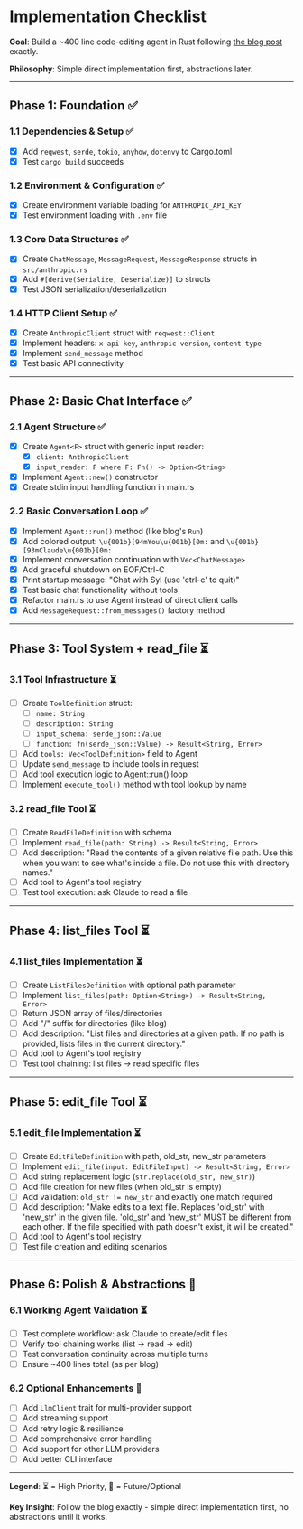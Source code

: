 # Implementation Checklist

**Goal**: Build a ~400 line code-editing agent in Rust following [the blog post](https://ampcode.com/how-to-build-an-agent) exactly.

**Philosophy**: Simple direct implementation first, abstractions later.

---

## Phase 1: Foundation ✅

### 1.1 Dependencies & Setup ✅
- [x] Add `reqwest`, `serde`, `tokio`, `anyhow`, `dotenvy` to Cargo.toml
- [x] Test `cargo build` succeeds

### 1.2 Environment & Configuration ✅
- [x] Create environment variable loading for `ANTHROPIC_API_KEY`
- [x] Test environment loading with `.env` file

### 1.3 Core Data Structures ✅
- [x] Create `ChatMessage`, `MessageRequest`, `MessageResponse` structs in `src/anthropic.rs`
- [x] Add `#[derive(Serialize, Deserialize)]` to structs
- [x] Test JSON serialization/deserialization

### 1.4 HTTP Client Setup ✅
- [x] Create `AnthropicClient` struct with `reqwest::Client`
- [x] Implement headers: `x-api-key`, `anthropic-version`, `content-type`
- [x] Implement `send_message` method
- [x] Test basic API connectivity

---

## Phase 2: Basic Chat Interface ✅

### 2.1 Agent Structure ✅
- [x] Create `Agent<F>` struct with generic input reader:
  - [x] `client: AnthropicClient`
  - [x] `input_reader: F where F: Fn() -> Option<String>`
- [x] Implement `Agent::new()` constructor
- [x] Create stdin input handling function in main.rs

### 2.2 Basic Conversation Loop ✅
- [x] Implement `Agent::run()` method (like blog's `Run`)
- [x] Add colored output: `\u{001b}[94mYou\u{001b}[0m:` and `\u{001b}[93mClaude\u{001b}[0m:`
- [x] Implement conversation continuation with `Vec<ChatMessage>`
- [x] Add graceful shutdown on EOF/Ctrl-C
- [x] Print startup message: "Chat with Syl (use 'ctrl-c' to quit)"
- [x] Test basic chat functionality without tools
- [x] Refactor main.rs to use Agent instead of direct client calls
- [x] Add `MessageRequest::from_messages()` factory method

---

## Phase 3: Tool System + read_file ⏳

### 3.1 Tool Infrastructure ⏳
- [ ] Create `ToolDefinition` struct:
  - [ ] `name: String`
  - [ ] `description: String`
  - [ ] `input_schema: serde_json::Value`
  - [ ] `function: fn(serde_json::Value) -> Result<String, Error>`
- [ ] Add `tools: Vec<ToolDefinition>` field to Agent
- [ ] Update `send_message` to include tools in request
- [ ] Add tool execution logic to Agent::run() loop
- [ ] Implement `execute_tool()` method with tool lookup by name

### 3.2 read_file Tool ⏳
- [ ] Create `ReadFileDefinition` with schema
- [ ] Implement `read_file(path: String) -> Result<String, Error>`
- [ ] Add description: "Read the contents of a given relative file path. Use this when you want to see what's inside a file. Do not use this with directory names."
- [ ] Add tool to Agent's tool registry
- [ ] Test tool execution: ask Claude to read a file

---

## Phase 4: list_files Tool ⏳

### 4.1 list_files Implementation ⏳
- [ ] Create `ListFilesDefinition` with optional path parameter
- [ ] Implement `list_files(path: Option<String>) -> Result<String, Error>`
- [ ] Return JSON array of files/directories
- [ ] Add "/" suffix for directories (like blog)
- [ ] Add description: "List files and directories at a given path. If no path is provided, lists files in the current directory."
- [ ] Add tool to Agent's tool registry
- [ ] Test tool chaining: list files → read specific files

---

## Phase 5: edit_file Tool ⏳

### 5.1 edit_file Implementation ⏳
- [ ] Create `EditFileDefinition` with path, old_str, new_str parameters
- [ ] Implement `edit_file(input: EditFileInput) -> Result<String, Error>`
- [ ] Add string replacement logic (`str.replace(old_str, new_str)`)
- [ ] Add file creation for new files (when old_str is empty)
- [ ] Add validation: `old_str != new_str` and exactly one match required
- [ ] Add description: "Make edits to a text file. Replaces 'old_str' with 'new_str' in the given file. 'old_str' and 'new_str' MUST be different from each other. If the file specified with path doesn't exist, it will be created."
- [ ] Add tool to Agent's tool registry
- [ ] Test file creation and editing scenarios

---

## Phase 6: Polish & Abstractions 🔄

### 6.1 Working Agent Validation ⏳
- [ ] Test complete workflow: ask Claude to create/edit files
- [ ] Verify tool chaining works (list → read → edit)
- [ ] Test conversation continuity across multiple turns
- [ ] Ensure ~400 lines total (as per blog)

### 6.2 Optional Enhancements 🔄
- [ ] Add `LlmClient` trait for multi-provider support  
- [ ] Add streaming support
- [ ] Add retry logic & resilience
- [ ] Add comprehensive error handling
- [ ] Add support for other LLM providers
- [ ] Add better CLI interface

---

**Legend**: ⏳ = High Priority, 🔄 = Future/Optional

**Key Insight**: Follow the blog exactly - simple direct implementation first, no abstractions until it works.